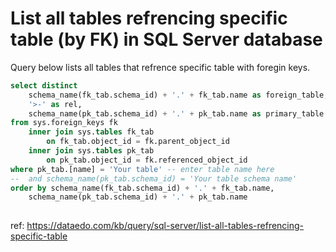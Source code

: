 # List all tables refrencing specific table (by FK) in SQL Server database

Query below lists all tables that refrence specific table with foregin keys.


``` sql
select distinct 
    schema_name(fk_tab.schema_id) + '.' + fk_tab.name as foreign_table,
    '>-' as rel,
    schema_name(pk_tab.schema_id) + '.' + pk_tab.name as primary_table
from sys.foreign_keys fk
    inner join sys.tables fk_tab
        on fk_tab.object_id = fk.parent_object_id
    inner join sys.tables pk_tab
        on pk_tab.object_id = fk.referenced_object_id
where pk_tab.[name] = 'Your table' -- enter table name here
--  and schema_name(pk_tab.schema_id) = 'Your table schema name'
order by schema_name(fk_tab.schema_id) + '.' + fk_tab.name,
    schema_name(pk_tab.schema_id) + '.' + pk_tab.name
	
```

ref: https://dataedo.com/kb/query/sql-server/list-all-tables-refrencing-specific-table